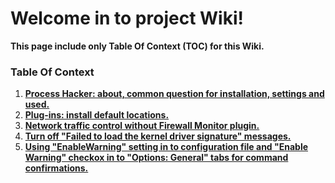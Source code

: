 ﻿# Welcome in to project Wiki!

**This page include only Table Of Context (TOC) for this Wiki.**

### Table Of Context

1. [**Process Hacker: about, common question for installation, settings and used.**](https://github.com/VictorVG/PH/wiki/Process-Hacker-about,-common-question-for-installation,-settings-and-used)
2. [**Plug-ins: install default locations.**](https://github.com/VictorVG/PH/wiki/Plugins-install-default-locations)
3. [**Network traffic control without Firewall Monitor plugin.**](https://github.com/VictorVG/PH/wiki/Network-traffic-control-without-Firewall-Monitor-plugin)
4. [**Turn off "Failed to load the kernel driver signature" messages.**](https://github.com/VictorVG/PH/wiki/Turn-off--Failed-to-load-the-kernel-driver-signature-messages.)
5. [**Using "EnableWarning" setting in to configuration file and "Enable Warning" checkox in to "Options: General" tabs for command confirmations.**](https://github.com/VictorVG/PH/wiki/Using-EnableWarning-setting-in-to-configuration-file-and-Enable-Warning-checkox-in-to-Options---General-tabs-for-command-confirmations.)